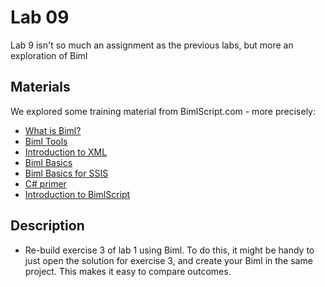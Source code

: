 # Lab 09

Lab 9 isn't so much an assignment as the previous labs, but more an exploration of Biml

## Materials

We explored some training material from BimlScript.com - more precisely:

* [What is Biml?](http://www.bimlscript.com/walkthrough/Details/3105)
* [Biml Tools](http://www.bimlscript.com/walkthrough/Details/3107)
* [Introduction to XML](http://www.bimlscript.com/walkthrough/Details/3109)
* [Biml Basics](http://www.bimlscript.com/walkthrough/Details/3110)
* [Biml Basics for SSIS](http://www.bimlscript.com/walkthrough/Details/3112)
* [C# primer](http://www.bimlscript.com/walkthrough/Details/3117)
* [Introduction to BimlScript](http://www.bimlscript.com/walkthrough/Details/3115)

## Description

* Re-build exercise 3 of lab 1 using Biml. To do this, it might be handy to just open the solution for exercise 3, and create your Biml in the same project. This makes it easy to compare outcomes.
